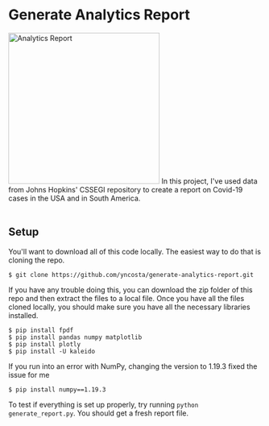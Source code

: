 # Generate Analytics Report
<img src="resources/cover_page.jpg" alt="Analytics Report" width="300"/>
In this project, I've used data from Johns Hopkins' CSSEGI repository to create a report on Covid-19 cases in the USA and in South America.
<br/>
<br/>

## Setup
You'll want to download all of this code locally. The easiest way to do that is cloning the repo.
```
$ git clone https://github.com/yncosta/generate-analytics-report.git
```
If you have any trouble doing this, you can download the zip folder of this repo and then extract the files to a local file. Once you have all the files cloned locally, you should make sure you have all the necessary libraries installed.
```
$ pip install fpdf
$ pip install pandas numpy matplotlib
$ pip install plotly
$ pip install -U kaleido
```
If you run into an error with NumPy, changing the version to 1.19.3 fixed the issue for me
```
$ pip install numpy==1.19.3
```
To test if everything is set up properly, try running `python generate_report.py`. You should get a fresh report file. 
